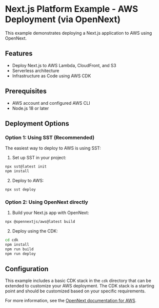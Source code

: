 # Next.js Platform Example - AWS Deployment (via OpenNext)

This example demonstrates deploying a Next.js application to AWS using OpenNext.

## Features

- Deploy Next.js to AWS Lambda, CloudFront, and S3
- Serverless architecture
- Infrastructure as Code using AWS CDK

## Prerequisites

- AWS account and configured AWS CLI
- Node.js 18 or later

## Deployment Options

### Option 1: Using SST (Recommended)

The easiest way to deploy to AWS is using SST:

1. Set up SST in your project:
```bash
npx sst@latest init
npm install
```

2. Deploy to AWS:
```bash
npx sst deploy
```

### Option 2: Using OpenNext directly

1. Build your Next.js app with OpenNext:
```bash
npx @opennextjs/aws@latest build
```

2. Deploy using the CDK:
```bash
cd cdk
npm install
npm run build
npm run deploy
```

## Configuration

This example includes a basic CDK stack in the `cdk` directory that can be extended to customize your AWS deployment. The CDK stack is a starting point and should be customized based on your specific requirements.

For more information, see the [OpenNext documentation for AWS](https://opennext.js.org/aws/get_started).
